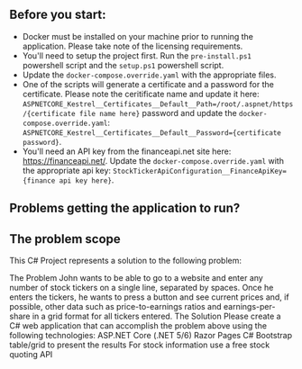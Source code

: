 ## Before you start:
- Docker must be installed on your machine prior to running the application. Please take note of the licensing requirements.
- You'll need to setup the project first. Run the `pre-install.ps1` powershell script and the `setup.ps1` powershell script.
- Update the `docker-compose.override.yaml` with the appropriate files.
- One of the scripts will generate a certificate and a password for the certificate. Please note the ceritificate name and update it here: `ASPNETCORE_Kestrel__Certificates__Default__Path=/root/.aspnet/https/{certificate file name here}` password and update the `docker-compose.override.yaml`: `ASPNETCORE_Kestrel__Certificates__Default__Password={certificate password}`.
- You'll need an API key from the financeapi.net site here: https://financeapi.net/.  Update the `docker-compose.override.yaml` with the appropriate api key: `StockTickerApiConfiguration__FinanceApiKey={finance api key here}`.

## Problems getting the application to run?

## The problem scope

This C# Project represents a solution to the following problem:

The Problem
John wants to be able to go to a website and enter any number of stock tickers on a single line, separated by spaces. Once he enters the tickers, he wants to press a button and see current prices and, if possible, other data such as price-to-earnings ratios and earnings-per-share in a grid format for all tickers entered.
The Solution
Please create a C# web application that can accomplish the problem above using the following technologies:
ASP.NET Core (.NET 5/6)
Razor Pages
C#
Bootstrap table/grid to present the results
For stock information use a free stock quoting API

